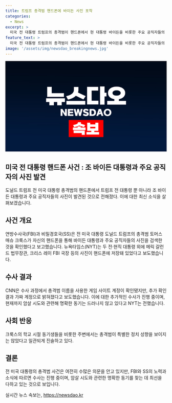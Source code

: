 ```yaml
---
title: 트럼프 총격범 핸드폰에 바이든 사진 포착
categories:
  - News
excerpt: >
  미국 전 대통령 트럼프의 총격범이 핸드폰에서 현 대통령 바이든을 비롯한 주요 공직자들의 사진을 검색했다고 NYT가 보도했습니다. 또한 FBI와 SS가 트럼프의 유세 일정과 민주당 전당대회 등을 검색한 것으로 알려진 크룩스의 행적을 조사 중이라고 전해졌습니다. 또한 CNN은 총격범의 게임 사이트 계정이 확인됐지만 가짜임을 밝혔고, FBI는 이 사건과 관련된 동기를 아직 발견하지 못했다고 전했습니다.
feature_text: >
  미국 전 대통령 트럼프의 총격범이 핸드폰에서 현 대통령 바이든을 비롯한 주요 공직자들의 사진을 검색했다고 NYT가 보도했습니다. 또한 FBI와 SS가 트럼프의 유세 일정과 민주당 전당대회 등을 검색한 것으로 알려진 크룩스의 행적을 조사 중이라고 전해졌습니다. 또한 CNN은 총격범의 게임 사이트 계정이 확인됐지만 가짜임을 밝혔고, FBI는 이 사건과 관련된 동기를 아직 발견하지 못했다고 전했습니다.
image: '/assets/img/newsdao_breakingnews.jpg'
---
```


<p><img src="/assets/img/newsdao_breakingnews.jpg" alt="koreaapp 속보" /></p>

<h2 data-ke-size="size26">미국 전 대통령 핸드폰 사건 : 조 바이든 대통령과 주요 공직자의 사진 발견</h2>

<p data-ke-size="size16">도널드 트럼프 전 미국 대통령 총격범의 핸드폰에서 트럼프 전 대통령 뿐 아니라 조 바이든 대통령과 주요 공직자들의 사진이 발견된 것으로 전해졌다. 이에 대한 최신 소식을 살펴보겠습니다.</p>

<h2 data-ke-size="size24">사건 개요</h2>

<p data-ke-size="size16">연방수사국(FBI)과 비밀경호국(SS)은 전 미국 대통령 도널드 트럼프의 총격범 토머스 매슈 크룩스가 자신의 핸드폰을 통해 바이든 대통령과 주요 공직자들의 사진을 검색한 것을 확인했다고 보고했습니다. 뉴욕타임스(NYT)는 두 전·현직 대통령 외에 메릭 갈런드 법무장관, 크리스 레이 FBI 국장 등의 사진이 핸드폰에 저장돼 있었다고 보도했습니다.</p>

<h2 data-ke-size="size24">수사 결과</h2>

<p data-ke-size="size16">CNN은 수사 과정에서 총격범 이름을 사용한 게임 사이트 계정이 확인됐지만, 추가 확인 결과 가짜 계정으로 밝혀졌다고 보도했습니다. 이에 대한 추가적인 수사가 진행 중이며, 현재까지 암살 시도와 관련해 명확한 동기는 드러나지 않고 있다고 NYT는 전했습니다.</p>

<h2 data-ke-size="size24">사회 반응</h2>

<p data-ke-size="size16">크룩스의 학교 시절 동기생들을 비롯한 주변에서는 총격범이 특별한 정치 성향을 보이지는 않았다고 일관되게 진술하고 있다.</p>

<h2 data-ke-size="size24">결론</h2>

<p data-ke-size="size16">전 미국 대통령의 총격범 사건은 여전히 수많은 의문을 안고 있지만, FBI와 SS의 노력과 소식에 따르면 수사는 진행 중이며, 암살 시도와 관련한 명확한 동기를 찾는 데 최선을 다하고 있는 것으로 보입니다.</p>
실시간 뉴스 속보는, <a href="https://newsdao.kr" rel="dofollow">https://newsdao.kr</a>


